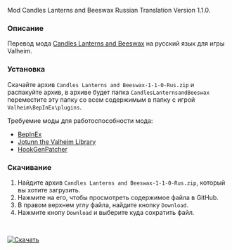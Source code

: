 Mod Candles Lanterns and Beeswax Russian Translation Version 1.1.0.

### Описание

Перевод мода [Candles Lanterns and Beeswax](https://www.nexusmods.com/valheim/mods/1226) на русский язык для игры Valheim. 

### Установка

Скачайте архив `Candles Lanterns and Beeswax-1-1-0-Rus.zip` и распакуйте архив, в архиве будет папка `CandlesLanternsandBeeswax` переместите эту папку со всем содержимым в папку с игрой `Valheim\BepInEx\plugins`.

Требуемие моды для работоспособности мода:
* [BepInEx](https://valheim.thunderstore.io/package/denikson/BepInExPack_Valheim/)
* [Jotunn the Valheim Library](https://www.nexusmods.com/valheim/mods/1138)
* [HookGenPatcher](https://www.nexusmods.com/valheim/mods/505)

### Скачивание
1. Найдите архив `Candles Lanterns and Beeswax-1-1-0-Rus.zip`, который вы хотите загрузить.
2. Нажмите на его, чтобы просмотреть содержимое файла в GitHub.
3. В правом верхнем углу файла, найдите кнопку `Download`.
4. Нажмите кнопу `Download` и выберите куда сохратить файл.

<br>

[![Скачать](https://img.shields.io/badge/Скачать-1.1.0-blue?style=for-the-badge)](https://github.com/Dominowood371/Valheim-Mods/raw/main/Valheim%20Mods%20Russian%20Translation/Candles%20Lanterns%20and%20Beeswax/Candles%20Lanterns%20and%20Beeswax-1-1-0-Rus.zip)
